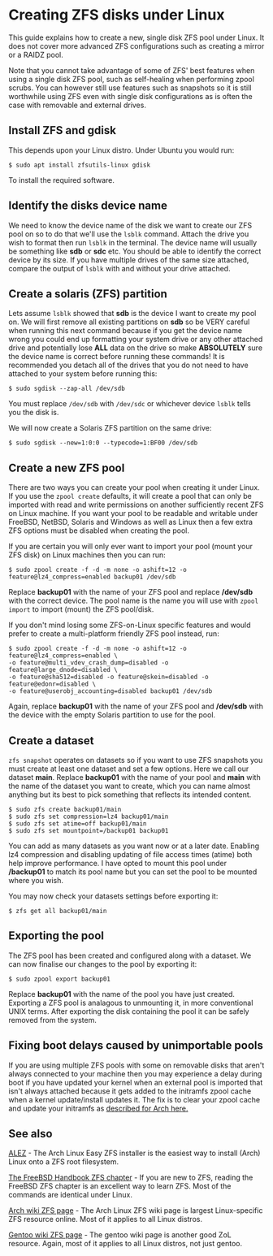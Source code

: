 Creating ZFS disks under Linux
==============================

This guide explains how to create a new, single disk ZFS pool under Linux. It does not cover more advanced ZFS configurations such as creating a mirror or a RAIDZ pool. 

Note that you cannot take advantage of some of ZFS' best features when using a single disk ZFS pool, such as self-healing when performing zpool scrubs. You can however still use features such as snapshots so it is still worthwhile using ZFS even with single disk configurations as is often the case with removable and external drives.

Install ZFS and gdisk
---------------------

This depends upon your Linux distro. Under Ubuntu you would run:

```
$ sudo apt install zfsutils-linux gdisk
```

To install the required software.

Identify the disks device name
------------------------------

We need to know the device name of the disk we want to create our ZFS pool on so to do that we'll use the `lsblk` command. Attach the drive you wish to format then run `lsblk` in the terminal. The device name will usually be something like **sdb** or **sdc** etc. You should be able to identify the correct device by its size. If you have multiple drives of the same size attached, compare the output of `lsblk` with and without your drive attached.

Create a solaris (ZFS) partition
--------------------------------

Lets assume `lsblk` showed that **sdb** is the device I want to create my pool on. We will first remove all existing partitions on **sdb** so be VERY careful when running this next command because if you get the device name wrong you could end up formatting your system drive or any other attached drive and potentially lose **ALL** data on the drive so make **ABSOLUTELY** sure the device name is correct before running these commands! It is recommended you detach all of the drives that you do not need to have attached to your system before running this:

```
$ sudo sgdisk --zap-all /dev/sdb
```

You must replace `/dev/sdb` with `/dev/sdc` or whichever device `lsblk` tells you the disk is. 

We will now create a Solaris ZFS partition on the same drive:

```
$ sudo sgdisk --new=1:0:0 --typecode=1:BF00 /dev/sdb
```

Create a new ZFS pool
---------------------

There are two ways you can create your pool when creating it under Linux. If you use the `zpool create` defaults, it will create a pool that can only be imported with read and write permissions on another sufficiently recent ZFS on Linux machine. If you want your pool to be readable and writable under FreeBSD, NetBSD, Solaris and Windows as well as Linux then a few extra ZFS options must be disabled when creating the pool.

If you are certain you will only ever want to import your pool (mount your ZFS disk) on Linux machines then you can run:

```
$ sudo zpool create -f -d -m none -o ashift=12 -o feature@lz4_compress=enabled backup01 /dev/sdb
```

Replace **backup01** with the name of your ZFS pool and replace **/dev/sdb** with the correct device. The pool name is the name you will use with `zpool import` to import (mount) the ZFS pool/disk.

If you don't mind losing some ZFS-on-Linux specific features and would prefer to create a multi-platform friendly ZFS pool instead, run:

```
$ sudo zpool create -f -d -m none -o ashift=12 -o feature@lz4_compress=enabled \
-o feature@multi_vdev_crash_dump=disabled -o feature@large_dnode=disabled \
-o feature@sha512=disabled -o feature@skein=disabled -o feature@edonr=disabled \
-o feature@userobj_accounting=disabled backup01 /dev/sdb
```

Again, replace **backup01** with the name of your ZFS pool and **/dev/sdb** with the device with the empty Solaris partition to use for the pool.

Create a dataset
----------------

`zfs snapshot` operates on datasets so if you want to use ZFS snapshots you must create at least one dataset and set a few options. Here we call our dataset **main**. Replace **backup01** with the name of your pool and **main** with the name of the dataset you want to create, which you can name almost anything but its best to pick something that reflects its intended content.

```
$ sudo zfs create backup01/main
$ sudo zfs set compression=lz4 backup01/main
$ sudo zfs set atime=off backup01/main
$ sudo zfs set mountpoint=/backup01 backup01
```

You can add as many datasets as you want now or at a later date. Enabling lz4 compression and disabling updating of file access times (atime) both help improve performance. I have opted to mount this pool under **/backup01** to match its pool name but you can set the pool to be mounted where you wish.

You may now check your datasets settings before exporting it:

```
$ zfs get all backup01/main
```

Exporting the pool
------------------

The ZFS pool has been created and configured along with a dataset. We can now finalise our changes to the pool by exporting it:

```
$ sudo zpool export backup01
```

Replace **backup01** with the name of the pool you have just created. Exporting a ZFS pool is analagous to unmounting it, in more conventional UNIX terms. After exporting the disk containing the pool it can be safely removed from the system.

Fixing boot delays caused by unimportable pools
-----------------------------------------------

If you are using multiple ZFS pools with some on removable disks that aren't always connected to your machine then you may experience a delay during boot if you have updated your kernel when an external pool is imported that isn't always attached because it gets added to the initramfs zpool cache when a kernel update/install updates it. The fix is to clear your zpool cache and update your initramfs as [described for Arch here.](https://wiki.archlinux.org/index.php/ZFS#Fix_slow_boot_caused_by_failed_import_of_unavailable_pools_in_the_initramfs_zpool.cache)

See also
--------

[ALEZ](https://github.com/danboid/ALEZ) - The Arch Linux Easy ZFS installer is the easiest way to install (Arch) Linux onto a ZFS root filesystem.

[The FreeBSD Handbook ZFS chapter](https://www.freebsd.org/doc/handbook/zfs.html) - If you are new to ZFS, reading the FreeBSD ZFS chapter is an excellent way to learn ZFS. Most of the commands are identical under Linux.

[Arch wiki ZFS page](https://wiki.archlinux.org/index.php/ZFS) - The Arch Linux ZFS wiki page is largest Linux-specific ZFS resource online. Most of it applies to all Linux distros.

[Gentoo wiki ZFS page](https://wiki.gentoo.org/wiki/ZFS) - The gentoo wiki page is another good ZoL resource. Again, most of it applies to all Linux distros, not just gentoo.

